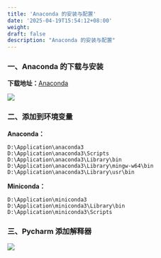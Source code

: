 ```yaml
---
title: 'Anaconda 的安装与配置'
date: '2025-04-19T15:54:12+08:00'
weight: 
draft: false
description: "Anaconda 的安装与配置"
---
```


### 一、Anaconda 的下载与安装

**下载地址：**[Anaconda](https://www.anaconda.com/download/success)

![](https://Puppy1599.github.io/picx-images-hosting/Typora/Python/PixPin_2025-04-19_16-48-49.6ikhhaiy04.webp)

### 二、添加到环境变量

**Anaconda：**

```text
D:\Application\anaconda3
D:\Application\anaconda3\Scripts
D:\Application\anaconda3\Library\bin
D:\Application\anaconda3\Library\mingw-w64\bin
D:\Application\anaconda3\Library\usr\bin
```

**Miniconda：**

```text
D:\Application\miniconda3
D:\Application\miniconda3\Library\bin
D:\Application\miniconda3\Scripts
```

### 三、Pycharm 添加解释器

![](https://Puppy1599.github.io/picx-images-hosting/Typora/Python/PixPin_2025-04-19_17-13-21.2a5a7hppgs.webp)